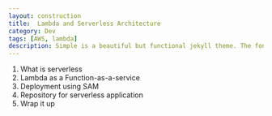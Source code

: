 ```yaml
---
layout: construction
title:  Lambda and Serverless Architecture
category: Dev
tags: [AWS, lambda]
description: Simple is a beautiful but functional jekyll theme. The font-type setting looks really good when writers use CJK mixed with English.
---
```


1. What is serverless
2. Lambda as a Function-as-a-service
3. Deployment using SAM
4. Repository for serverless application
5. Wrap it up
